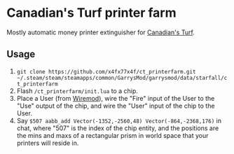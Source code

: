 # Canadian's Turf printer farm
Mostly automatic money printer extinguisher for [Canadian's Turf](https://steamcommunity.com/groups/canadiansturf).

## Usage
1. `git clone https://github.com/x4fx77x4f/ct_printerfarm.git ~/.steam/steam/steamapps/common/GarrysMod/garrysmod/data/starfall/ct_printerfarm`
2. Flash `/ct_printerfarm/init.lua` to a chip.
3. Place a User (from [Wiremod](https://github.com/wiremod/wire)), wire the "Fire" input of the User to the "Use" output of the chip, and wire the "User" input of the chip to the User.
4. Say `$507 aabb_add Vector(-1352,-2560,48) Vector(-864,-2368,176)` in chat, where "507" is the index of the chip entity, and the positions are the mins and maxs of a rectangular prism in world space that your printers will reside in.
